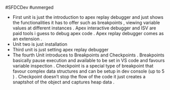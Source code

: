 #SFDCDev #unmerged 

- First unit is just the introduction to apex replay debugger and just shows the functionalities it has to offer such as breakpoints , viewing variable values at different instances . Apex interactive debugger and ISV are paid tools i guess to debug apex code . Apex replay debugger comes as an extension .
- Unit two is just installation 
- Third unit is just setting apex replay debugger 
- The fourth Unit introduces to Breakpoints and Checkpoints . Breakpoints basically pause execution and available to be set in VS code and favours variable inspection . Checkpoint is a special type of breakpoint that favour complex data structures and can be setup in dev console (up to 5 ) . Checkpoint doesn’t stop the flow of the code it just creates a snaptshot of the object and captures heap data . 
